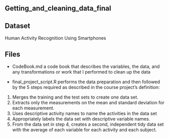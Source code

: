 ## Getting_and_cleaning_data_final

## Dataset
Human Activity Recognition Using Smartphones

## Files
- CodeBook.md a code book that describes the variables, the data, and any transformations or work that I performed to clean up the data

- final_project_script.R performs the data preparation and then followed by the 5 steps required as described in the course project’s definition:
1. Merges the training and the test sets to create one data set.
2. Extracts only the measurements on the mean and standard deviation for each measurement.
3. Uses descriptive activity names to name the activities in the data set
4. Appropriately labels the data set with descriptive variable names.
5. From the data set in step 4, creates a second, independent tidy data set with the average of each variable for each activity and each subject.
